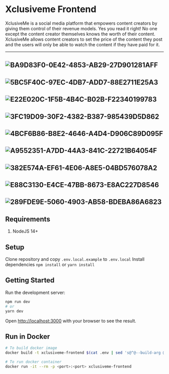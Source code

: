 # Xclusiveme Frontend

XclusiveMe is a social media platform that empowers content creators by giving them control of their revenue models. Yes you read it right! No one except the content creator themselves knows the worth of their content. XclusiveMe allows content creators to set the price of the content they post and the users will only be able to watch the content if they have paid for it.

---

![BA9D83F0-0E42-4853-AB29-27D901281AFF](https://user-images.githubusercontent.com/73292081/154040285-63c416b8-a8c9-40b1-87cb-9f7e4989c740.jpeg)
---
![5BC5F40C-97EC-4DB7-ADD7-88E2711E25A3](https://user-images.githubusercontent.com/73292081/154040317-1ed4bddc-927d-4da0-86d1-989763d5a4a4.jpeg)
---
![E22E020C-1F5B-4B4C-B02B-F22340199783](https://user-images.githubusercontent.com/73292081/154040324-528b50e9-872c-4a60-9e48-eed7c7e846f1.jpeg)
---
![3FC19D09-30F2-4382-B387-985439D5D862](https://user-images.githubusercontent.com/73292081/154040328-34b4618b-8483-4297-b4c2-06c681b8fb24.jpeg)
---
![4BCF6B86-B8E2-4646-A4D4-D906C89D095F](https://user-images.githubusercontent.com/73292081/154040336-46756357-64c2-47ba-882e-1025a321c38d.jpeg)
---
![A9552351-A7DD-44A3-841C-22721B64054F](https://user-images.githubusercontent.com/73292081/154040344-7b2a36e7-4a97-480b-a024-9d68f844b441.jpeg)
---
![382E574A-EF61-4E06-A8E5-04BD576078A2](https://user-images.githubusercontent.com/73292081/154040350-effe73f2-547f-486f-9e2a-6ef2a84c27a3.jpeg)
---
![E88C3130-E4CE-47BB-8673-E8AC227D8546](https://user-images.githubusercontent.com/73292081/154040355-d8291667-6df7-42a4-83ff-09d7692ab74f.jpeg)
---
![289FDE9E-5060-4903-AB58-BDEBA86A6823](https://user-images.githubusercontent.com/73292081/154040362-0b5a3239-fba7-48b8-a0f6-b18fb4f621cc.jpeg)
---


## Requirements

1. NodeJS 14+

## Setup

Clone repository and copy `.env.local.example` to `.env.local`
Install dependencies `npm install` or `yarn install`

## Getting Started

Run the development server:

```bash
npm run dev
# or
yarn dev
```

Open [http://localhost:3000](http://localhost:3000) with your browser to see the result.

## Run in Docker

```bash
# To build docker image
docker build -t xclusiveme-frontend $(cat .env | sed 's@^@--build-arg @g' | paste -s -d " ") .

# To run docker container
docker run -it --rm -p <port>:<port> xclusiveme-frontend
```
